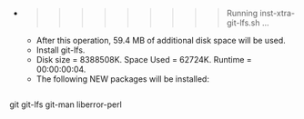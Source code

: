 * >>>>>>>>> Running inst-xtra-git-lfs.sh ...
  * After this operation, 59.4 MB of additional disk space will be used.
  * Install git-lfs.
  * Disk size = 8388508K. Space Used = 62724K. Runtime = 00:00:00:04.
  * The following NEW packages will be installed:
  ```bash
git git-lfs git-man liberror-perl
  ```
